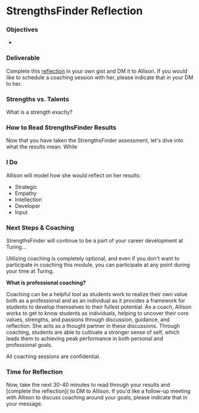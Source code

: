 # StrengthsFinder Reflection

### Objectives
* 

### Deliverable
Complete this [reflection](https://github.com/turingschool/career-development-curriculum/blob/master/module_one/strengths_reflection_guidelines.md) in your own gist and DM it to Allison. If you would like to schedule a coaching session with her, please indicate that in your DM to her. 

### Strengths vs. Talents
What is a strength exactly? 

### How to Read StrengthsFinder Results
Now that you have taken the StrengthsFinder assessment, let's dive into what the results mean. While 

### I Do
Allison will model how she would reflect on her results:

* Strategic
* Empathy
* Intellection
* Developer
* Input




### Next Steps & Coaching
StrengthsFinder will continue to be a part of your career development at Turing...

Utilizing coaching is completely optional, and even if you don't want to participate in coaching this module, you can participate at any point during your time at Turing. 

**What is professional coaching?**

Coaching can be a helpful tool as students work to realize their own value both as a professional and as an individual as it provides a framework for students to develop themselves to their fullest potential. As a coach, Allison works to get to know students as individuals, helping to uncover their core values, strengths, and passions through discussion, guidance, and reflection. She acts as a thought partner in these discussions. Through coaching, students are able to cultivate a stronger sense of self, which leads them to achieving peak performance in both personal and professional goals.   

All coaching sessions are confidential. 

### Time for Reflection
Now, take the next 30-40 minutes to read through your results and [complete the reflection]( to DM to Allison. If you'd like a follow-up meeting with Allison to discuss coaching around your goals, please indicate that in your message. 


